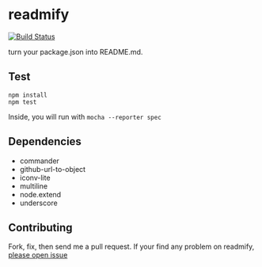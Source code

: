 # readmify
[![Build Status](https://secure.travis-ci.org/takashi/readmify.png?branch=master)](https://travis-ci.org/takashi/readmify)

turn your package.json into README.md.


## Test

```shell
npm install
npm test
```
Inside, you will run with `mocha --reporter spec`

## Dependencies

- commander
- github-url-to-object
- iconv-lite
- multiline
- node.extend
- underscore

## Contributing

Fork, fix, then send me a pull request.
If your find any problem on readmify, [please open issue](https://github.com/takashi/readmify/issues)
